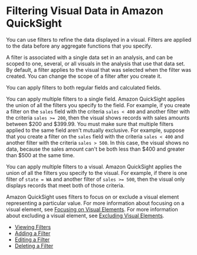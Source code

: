 # Filtering Visual Data in Amazon QuickSight<a name="filtering-visual-data"></a>

You can use filters to refine the data displayed in a visual\. Filters are applied to the data before any aggregate functions that you specify\.

A filter is associated with a single data set in an analysis, and can be scoped to one, several, or all visuals in the analysis that use that data set\. By default, a filter applies to the visual that was selected when the filter was created\. You can change the scope of a filter after you create it\.

You can apply filters to both regular fields and calculated fields\. 

You can apply multiple filters to a single field\. Amazon QuickSight applies the union of all the filters you specify to the field\. For example, if you create a filter on the `sales` field with the criteria `sales < 400` and another filter with the criteria `sales >= 200`, then the visual shows records with sales amounts between $200 and $399\.99\. You must make sure that multiple filters applied to the same field aren't mutually exclusive\. For example, suppose that you create a filter on the `sales` field with the criteria `sales < 400` and another filter with the criteria `sales > 500`\. In this case, the visual shows no data, because the sales amount can't be both less than $400 and greater than $500 at the same time\.

You can apply multiple filters to a visual\. Amazon QuickSight applies the union of all the filters you specify to the visual\. For example, if there is one filter of `state = WA` and another filter of `sales >= 500`, then the visual only displays records that meet both of those criteria\.

Amazon QuickSight uses filters to focus on or exclude a visual element representing a particular value\. For more information about focusing on a visual element, see [Focusing on Visual Elements](focusing-on-visual-elements.md)\. For more information about excluding a visual element, see [Excluding Visual Elements](excluding-visual-elements.md)\.


+ [Viewing Filters](viewing-filters.md)
+ [Adding a Filter](add-a-filter.md)
+ [Editing a Filter](edit-a-filter.md)
+ [Deleting a Filter](delete-a-filter.md)